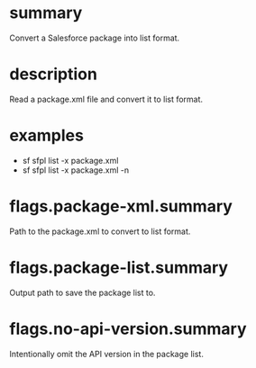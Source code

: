 # summary

Convert a Salesforce package into list format.

# description

Read a package.xml file and convert it to list format.

# examples

- sf sfpl list -x package.xml
- sf sfpl list -x package.xml -n

# flags.package-xml.summary

Path to the package.xml to convert to list format.

# flags.package-list.summary

Output path to save the package list to.

# flags.no-api-version.summary

Intentionally omit the API version in the package list.

